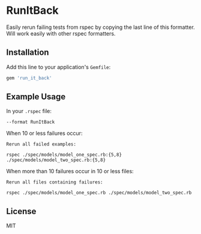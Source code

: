# RunItBack

Easily rerun failing tests from rspec by copying the last line of this formatter.
Will work easily with other rspec formatters.

## Installation

Add this line to your application's `Gemfile`:

```ruby
gem 'run_it_back'
```

## Example Usage

In your `.rspec` file:

```
--format RunItBack
```

When 10 or less failures occur:
```
Rerun all failed examples:

rspec ./spec/models/model_one_spec.rb:{5,8} ./spec/models/model_two_spec.rb:{5,8}
```

When more than 10 failures occur in 10 or less files:
```
Rerun all files containing failures:

rspec ./spec/models/model_one_spec.rb ./spec/models/model_two_spec.rb
```
## License

MIT
